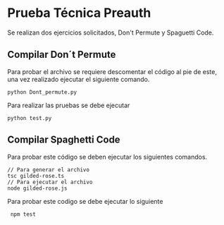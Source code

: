 # Prueba Técnica Preauth

Se realizan dos ejercicios solicitados, Don't Permute y Spaguetti Code.

## Compilar Don´t Permute

Para probar el archivo se requiere descomentar el código al pie de este, una vez realizado ejecutar el siguiente comando.


```
python Dont_permute.py
```
Para realizar las pruebas se debe ejecutar
```
python test.py
```
## Compilar Spaghetti Code

Para probar este código se deben ejecutar los siguientes comandos.
```
// Para generar el archivo
tsc gilded-rose.ts
// Para ejecutar el archivo
node gilded-rose.js
```
Para probar este codigo se debe ejecutar lo siguiente
```
 npm test
```
